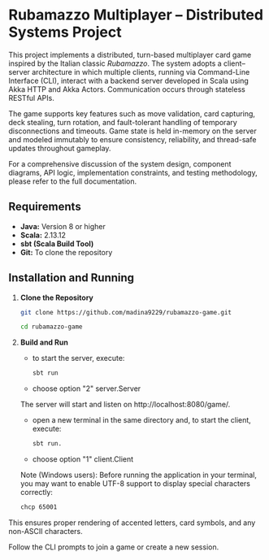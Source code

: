 # Rubamazzo Multiplayer – Distributed Systems Project

This project implements a distributed, turn-based multiplayer card game inspired by the Italian classic *Rubamazzo*. The system adopts a client–server architecture in which multiple clients, running via Command-Line Interface (CLI), interact with a backend server developed in Scala using Akka HTTP and Akka Actors. Communication occurs through stateless RESTful APIs.

The game supports key features such as move validation, card capturing, deck stealing, turn rotation, and fault-tolerant handling of temporary disconnections and timeouts. Game state is held in-memory on the server and modeled immutably to ensure consistency, reliability, and thread-safe updates throughout gameplay.

For a comprehensive discussion of the system design, component diagrams, API logic, implementation constraints, and testing methodology, please refer to the full documentation. 

## Requirements

- **Java:** Version 8 or higher
- **Scala:** 2.13.12
- **sbt (Scala Build Tool)**
- **Git:** To clone the repository

## Installation and Running

1. **Clone the Repository**
   ```bash
   git clone https://github.com/madina9229/rubamazzo-game.git

   cd rubamazzo-game

2.  **Build and Run**
    - to start the server, execute:
      ```bash
      sbt run
    - choose option "2" server.Server
    
    The server will start and listen on http://localhost:8080/game/.

    - open a new terminal in the same directory and, to start the client, execute:
      ```bash
      sbt run.
    - choose option "1" client.Client
    
    Note (Windows users): Before running the application in your terminal, you may want to enable UTF-8 support to display special characters correctly:
      ```bash
      chcp 65001
    
    
   This ensures proper rendering of accented letters, card symbols, and any non-ASCII characters.

   Follow the CLI prompts to join a game or create a new session.
